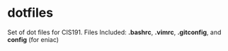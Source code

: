 # dotfiles
Set of dot files for CIS191.
Files Included:
__.bashrc__, __.vimrc__, __.gitconfig__, and __config__ (for eniac)
